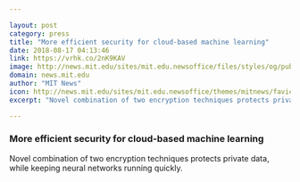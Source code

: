 ```yaml
---

layout: post
category: press
title: "More efficient security for cloud-based machine learning"
date: 2018-08-17 04:13:46
link: https://vrhk.co/2nK9KAV
image: http://news.mit.edu/sites/mit.edu.newsoffice/files/styles/og/public/images/2018/Secure-CNN.jpg
domain: news.mit.edu
author: "MIT News"
icon: http://news.mit.edu/sites/mit.edu.newsoffice/themes/mitnews/favicon.ico
excerpt: "Novel combination of two encryption techniques protects private data, while keeping neural networks running quickly."

---
```


### More efficient security for cloud-based machine learning

Novel combination of two encryption techniques protects private data, while keeping neural networks running quickly.